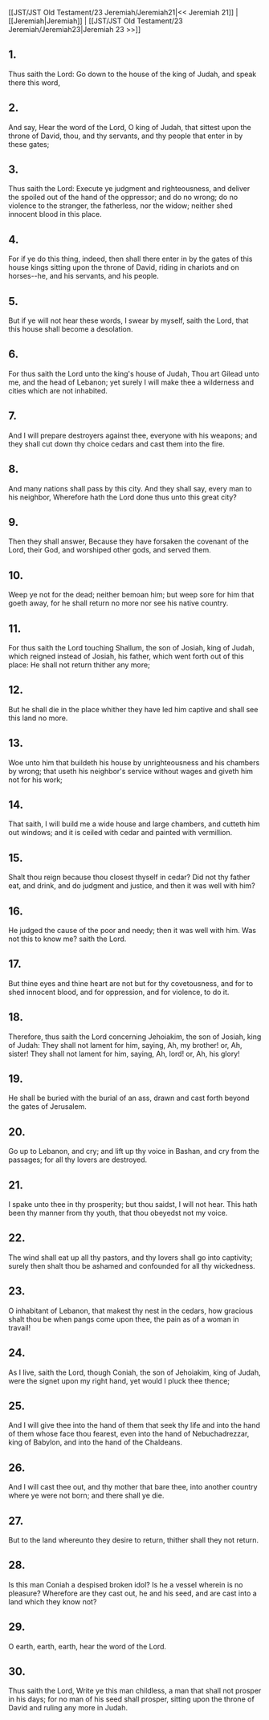 [[JST/JST Old Testament/23 Jeremiah/Jeremiah21|<< Jeremiah 21]] | [[Jeremiah|Jeremiah]] | [[JST/JST Old Testament/23 Jeremiah/Jeremiah23|Jeremiah 23 >>]]
## 1.
Thus saith the Lord: Go down to the house of the king of Judah, and speak there this word,
## 2.
And say, Hear the word of the Lord, O king of Judah, that sittest upon the throne of David, thou, and thy servants, and thy people that enter in by these gates;
## 3.
Thus saith the Lord: Execute ye judgment and righteousness, and deliver the spoiled out of the hand of the oppressor; and do no wrong; do no violence to the stranger, the fatherless, nor the widow; neither shed innocent blood in this place.
## 4.
For if ye do this thing, indeed, then shall there enter in by the gates of this house kings sitting upon the throne of David, riding in chariots and on horses\--he, and his servants, and his people.
## 5.
But if ye will not hear these words, I swear by myself, saith the Lord, that this house shall become a desolation.
## 6.
For thus saith the Lord unto the king\'s house of Judah, Thou art Gilead unto me, and the head of Lebanon; yet surely I will make thee a wilderness and cities which are not inhabited.
## 7.
And I will prepare destroyers against thee, everyone with his weapons; and they shall cut down thy choice cedars and cast them into the fire.
## 8.
And many nations shall pass by this city. And they shall say, every man to his neighbor, Wherefore hath the Lord done thus unto this great city?
## 9.
Then they shall answer, Because they have forsaken the covenant of the Lord, their God, and worshiped other gods, and served them.
## 10.
Weep ye not for the dead; neither bemoan him; but weep sore for him that goeth away, for he shall return no more nor see his native country.
## 11.
For thus saith the Lord touching Shallum, the son of Josiah, king of Judah, which reigned instead of Josiah, his father, which went forth out of this place: He shall not return thither any more;
## 12.
But he shall die in the place whither they have led him captive and shall see this land no more.
## 13.
Woe unto him that buildeth his house by unrighteousness and his chambers by wrong; that useth his neighbor\'s service without wages and giveth him not for his work;
## 14.
That saith, I will build me a wide house and large chambers, and cutteth him out windows; and it is ceiled with cedar and painted with vermillion.
## 15.
Shalt thou reign because thou closest thyself in cedar? Did not thy father eat, and drink, and do judgment and justice, and then it was well with him?
## 16.
He judged the cause of the poor and needy; then it was well with him. Was not this to know me? saith the Lord.
## 17.
But thine eyes and thine heart are not but for thy covetousness, and for to shed innocent blood, and for oppression, and for violence, to do it.
## 18.
Therefore, thus saith the Lord concerning Jehoiakim, the son of Josiah, king of Judah: They shall not lament for him, saying, Ah, my brother! or, Ah, sister! They shall not lament for him, saying, Ah, lord! or, Ah, his glory!
## 19.
He shall be buried with the burial of an ass, drawn and cast forth beyond the gates of Jerusalem.
## 20.
Go up to Lebanon, and cry; and lift up thy voice in Bashan, and cry from the passages; for all thy lovers are destroyed.
## 21.
I spake unto thee in thy prosperity; but thou saidst, I will not hear. This hath been thy manner from thy youth, that thou obeyedst not my voice.
## 22.
The wind shall eat up all thy pastors, and thy lovers shall go into captivity; surely then shalt thou be ashamed and confounded for all thy wickedness.
## 23.
O inhabitant of Lebanon, that makest thy nest in the cedars, how gracious shalt thou be when pangs come upon thee, the pain as of a woman in travail!
## 24.
As I live, saith the Lord, though Coniah, the son of Jehoiakim, king of Judah, were the signet upon my right hand, yet would I pluck thee thence;
## 25.
And I will give thee into the hand of them that seek thy life and into the hand of them whose face thou fearest, even into the hand of Nebuchadrezzar, king of Babylon, and into the hand of the Chaldeans.
## 26.
And I will cast thee out, and thy mother that bare thee, into another country where ye were not born; and there shall ye die.
## 27.
But to the land whereunto they desire to return, thither shall they not return.
## 28.
Is this man Coniah a despised broken idol? Is he a vessel wherein is no pleasure? Wherefore are they cast out, he and his seed, and are cast into a land which they know not?
## 29.
O earth, earth, earth, hear the word of the Lord.
## 30.
Thus saith the Lord, Write ye this man childless, a man that shall not prosper in his days; for no man of his seed shall prosper, sitting upon the throne of David and ruling any more in Judah.

